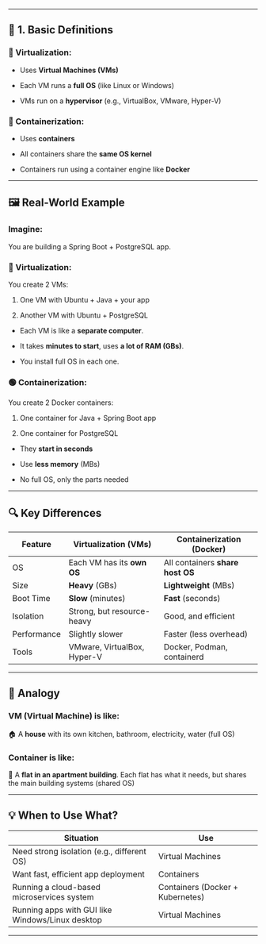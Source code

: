 
---


## 🧱 1. Basic Definitions

### 🔷 Virtualization:

- Uses **Virtual Machines (VMs)**
    
- Each VM runs a **full OS** (like Linux or Windows)
    
- VMs run on a **hypervisor** (e.g., VirtualBox, VMware, Hyper-V)
    

### 🔷 Containerization:

- Uses **containers**
    
- All containers share the **same OS kernel**
    
- Containers run using a container engine like **Docker**
    

---

## 🖼 Real-World Example

### Imagine:

You are building a Spring Boot + PostgreSQL app.

### 🔴 Virtualization:

You create 2 VMs:

1. One VM with Ubuntu + Java + your app
    
2. Another VM with Ubuntu + PostgreSQL
    

- Each VM is like a **separate computer**.
    
- It takes **minutes to start**, uses **a lot of RAM (GBs)**.
    
- You install full OS in each one.
    

### 🟢 Containerization:

You create 2 Docker containers:

1. One container for Java + Spring Boot app
    
2. One container for PostgreSQL
    

- They **start in seconds**
    
- Use **less memory** (MBs)
    
- No full OS, only the parts needed
    

---

## 🔍 Key Differences

|Feature|Virtualization (VMs)|Containerization (Docker)|
|---|---|---|
|OS|Each VM has its **own OS**|All containers **share host OS**|
|Size|**Heavy** (GBs)|**Lightweight** (MBs)|
|Boot Time|**Slow** (minutes)|**Fast** (seconds)|
|Isolation|Strong, but resource-heavy|Good, and efficient|
|Performance|Slightly slower|Faster (less overhead)|
|Tools|VMware, VirtualBox, Hyper-V|Docker, Podman, containerd|

---

## 🧠 Analogy

### VM (Virtual Machine) is like:

🏠 A **house** with its own kitchen, bathroom, electricity, water (full OS)

### Container is like:

🏢 A **flat in an apartment building**. Each flat has what it needs, but shares the main building systems (shared OS)

---

## 💡 When to Use What?

|Situation|Use|
|---|---|
|Need strong isolation (e.g., different OS)|Virtual Machines|
|Want fast, efficient app deployment|Containers|
|Running a cloud-based microservices system|Containers (Docker + Kubernetes)|
|Running apps with GUI like Windows/Linux desktop|Virtual Machines|

---

